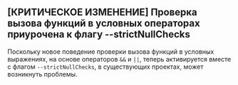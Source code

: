 ## \[КРИТИЧЕСКОЕ ИЗМЕНЕНИЕ\] Проверка вызова функций в условных операторах приурочена к флагу --strictNullChecks

Поскольку новое поведение проверки вызова функций в условных выражениях, на основе операторов `&&` и `||`, теперь активируется вместе с флагом `--strictNullChecks`, в существующих проектах, может возникнуть проблемы.